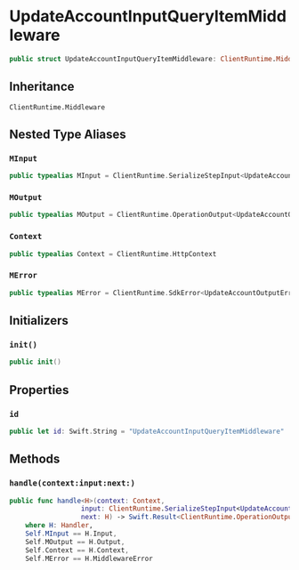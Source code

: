 # UpdateAccountInputQueryItemMiddleware

``` swift
public struct UpdateAccountInputQueryItemMiddleware: ClientRuntime.Middleware 
```

## Inheritance

`ClientRuntime.Middleware`

## Nested Type Aliases

### `MInput`

``` swift
public typealias MInput = ClientRuntime.SerializeStepInput<UpdateAccountInput>
```

### `MOutput`

``` swift
public typealias MOutput = ClientRuntime.OperationOutput<UpdateAccountOutputResponse>
```

### `Context`

``` swift
public typealias Context = ClientRuntime.HttpContext
```

### `MError`

``` swift
public typealias MError = ClientRuntime.SdkError<UpdateAccountOutputError>
```

## Initializers

### `init()`

``` swift
public init() 
```

## Properties

### `id`

``` swift
public let id: Swift.String = "UpdateAccountInputQueryItemMiddleware"
```

## Methods

### `handle(context:input:next:)`

``` swift
public func handle<H>(context: Context,
                  input: ClientRuntime.SerializeStepInput<UpdateAccountInput>,
                  next: H) -> Swift.Result<ClientRuntime.OperationOutput<UpdateAccountOutputResponse>, MError>
    where H: Handler,
    Self.MInput == H.Input,
    Self.MOutput == H.Output,
    Self.Context == H.Context,
    Self.MError == H.MiddlewareError
```
